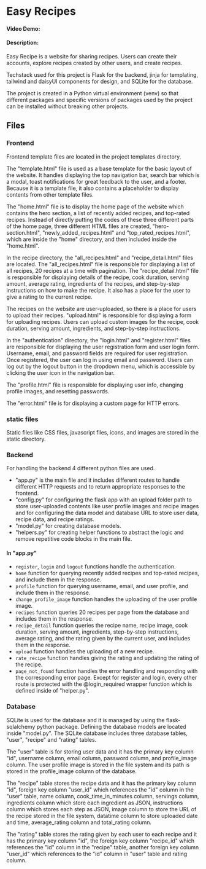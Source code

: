 # Easy Recipes
#### Video Demo: 
#### Description: 

Easy Recipe is a website for sharing recipes. Users can create their accounts, explore recipes created by other users, and create recipes.

Techstack used for this project is Flask for the backend, jinja for templating, tailwind and daisyUI components for design, and SQLite for the database.

The project is created in a Python virtual environment (venv) so that different packages and specific versions of packages used by the project can be installed without breaking other projects.

## Files

### Frontend

Frontend template files are located in the project templates directory.

The "template.html" file is used as a base template for the basic layout of the website. It handles displaying the top navigation bar, search bar which is a modal, toast notifications for great feedback to the user, and a footer. Because it is a template file, it also contains a placeholder to display contents from other template files.

The "home.html" file is to display the home page of the website which contains the hero section, a list of recently added recipes, and top-rated recipes. Instead of directly putting the codes of these three different parts of the home page, three different HTML files are created, "hero-section.html", "newly_added_recipes.html" and "top_rated_recipes.html", which are inside the "home" directory, and then included inside the "home.html".

In the recipe directory, the "all_recipes.html" and "recipe_detail.html" files are located. The "all_recipes.html" file is responsible for displaying a list of all recipes, 20 recipes at a time with pagination. The "recipe_detail.html" file is responsible for displaying details of the recipe, cook duration, serving amount, average rating, ingredients of the recipes, and step-by-step instructions on how to make the recipe. It also has a place for the user to give a rating to the current recipe.

The recipes on the website are user-uploaded, so there is a place for users to upload their recipes. "upload.html" is responsible for displaying a form for uploading recipes. Users can upload custom images for the recipe, cook duration, serving amount, ingredients, and step-by-step instructions.

In the "authentication" directory, the "login.html" and "register.html" files are responsible for displaying the user registration form and user login form. Username, email, and password fields are required for user registration. Once registered, the user can log in using email and password. Users can log out by the logout button in the dropdown menu, which is accessible by clicking the user icon in the navigation bar.

The "profile.html" file is responsible for displaying user info, changing profile images, and resetting passwords.

The "error.html" file is for displaying a custom page for HTTP errors.

### static files

Static files like CSS files, javascript files, icons, and images are stored in the static directory.

### Backend

For handling the backend 4 different python files are used.

- "app.py" is the main file and it includes different routes to handle different HTTP requests and to return appropriate responses to the frontend.
- "config.py" for configuring the flask app with an upload folder path to store user-uploaded contents like user profile images and recipe images and for configuring the data model and database URL to store user data, recipe data, and recipe ratings.
- "model.py" for creating database models.
- "helpers.py" for creating helper functions to abstract the logic and remove repetitive code blocks in the main file.

#### In "app.py"

- ```register```, ```login``` and ```logout``` functions handle the authentication.
- ```home``` function for querying recently added recipes and top-rated recipes, and include them in the response.
- ```profile``` function for querying username, email, and user profile, and include them in the response.
- ```change_profile_image``` function handles the uploading of the user profile image.
- ```recipes``` function queries 20 recipes per page from the database and includes them in the response.
- ```recipe_detail``` function queries the recipe name, recipe image, cook duration, serving amount, ingredients, step-by-step instructions, average rating, and the rating given by the current user, and includes them in the response.
- ```upload``` function handles the uploading of a new recipe.
- ```rate_recipe``` function handles giving the rating and updating the rating of the recipe.
- ```page_not_found``` function handles the error handling and responding with the corresponding error page.
Except for register and login, every other route is protected with the @login_required wrapper function which is defined inside of "helper.py".

### Database

SQLite is used for the database and it is managed by using the flask-sqlalchemy python package. Defining the database models are located inside "model.py". The SQLite database includes three database tables, "user", "recipe" and "rating" tables.

The "user" table is for storing user data and it has the primary key column "id", username column, email column, password column, and profile_image column. The user profile image is stored in the file system and its path is stored in the profile_image column of the database.

The "recipe" table stores the recipe data and it has the primary key column "id", foreign key column "user_id" which references the "id" column in the "user" table, name column, cook_time_in_minutes column, servings column, ingredients column which store each ingredient as JSON, instructions column which stores each step as JSON, image column to store the URL of the recipe stored in the file system, datatime column to store uploaded date and time, average_rating column and total_rating column.

The "rating" table stores the rating given by each user to each recipe and it has the primary key column "id", the foreign key column "recipe_id" which references the "id" column in the "recipe" table, another foreign key column "user_id" which references to the "id" column in "user" table and rating column.

